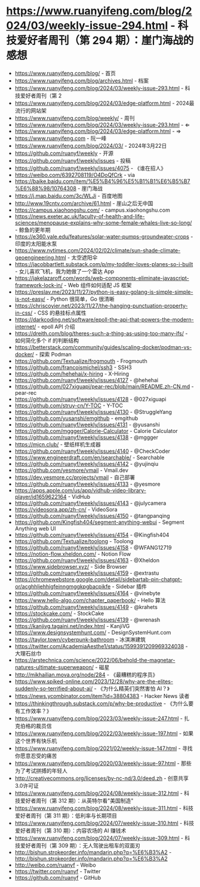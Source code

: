 # https://www.ruanyifeng.com/blog/2024/03/weekly-issue-294.html - 科技爱好者周刊（第 294 期）：崖门海战的感想

- https://www.ruanyifeng.com/blog/ - 首页
- https://www.ruanyifeng.com/blog/archives.html - 档案
- https://www.ruanyifeng.com/blog/2024/03/weekly-issue-293.html - 科技爱好者周刊（第 2
- https://www.ruanyifeng.com/blog/2024/03/edge-platform.html - 2024最流行的网站架
- https://www.ruanyifeng.com/blog/weekly/ - 周刊
- https://www.ruanyifeng.com/blog/2024/03/weekly-issue-293.html - ⇐
- https://www.ruanyifeng.com/blog/2024/03/edge-platform.html - ⇒
- https://www.ruanyifeng.com - 阮一峰
- https://www.ruanyifeng.com/blog/2024/03/ - 2024年3月22日
- https://github.com/ruanyf/weekly - 开源
- https://github.com/ruanyf/weekly/issues - 投稿
- https://github.com/ruanyf/weekly/issues/4075 - 《谁在招人》
- https://weibo.com/6392708119/O4DoQfCrk - via
- https://baike.baidu.com/item/%E5%B4%96%E5%B1%B1%E6%B5%B7%E6%88%98/10764308 - 崖门海战
- https://j.map.baidu.com/3c/WLJi - 百度地图
- http://www.19cntv.com/archive/61.html - 崖山之后无中国
- https://campus.xiaohongshu.com/ - campus.xiaohongshu.com
- https://news.exeter.ac.uk/faculty-of-health-and-life-sciences/menopause-explains-why-some-female-whales-live-so-long/ - 鲸鱼的更年期
- https://e360.yale.edu/features/solar-water-pumps-groundwater-crops - 印度的太阳能水泵
- https://www.nytimes.com/2024/02/02/climate/sun-shade-climate-geoengineering.html - 太空遮阳伞
- https://jacobbartlett.substack.com/p/my-toddler-loves-planes-so-i-built - 女儿喜欢飞机，我为她做了一个雷达 App
- https://jakelazaroff.com/words/web-components-eliminate-javascript-framework-lock-in/ - Web 组件如何适配 JS 框架
- https://preslav.me/2023/11/27/python-is-easy-golang-is-simple-simple-is-not-easy/ - Python 很简单，Go 很清晰
- https://chriscoyier.net/2023/11/27/the-hanging-punctuation-property-in-css/ - CSS 的悬挂标点属性
- https://darkcoding.net/software/epoll-the-api-that-powers-the-modern-internet/ - epoll API 介绍
- https://dreith.com/blog/theres-such-a-thing-as-using-too-many-ifs/ - 如何简化多个 if 的判断结构
- https://betterstack.com/community/guides/scaling-docker/podman-vs-docker/ - 探索 Podman
- https://github.com/Textualize/frogmouth - Frogmouth
- https://github.com/francoismichel/ssh3 - SSH3
- https://github.com/hehehai/x-hiring - X-Hiring
- https://github.com/ruanyf/weekly/issues/4127 - @hehehai
- https://github.com/027xiguapi/pear-rec/blob/main/README.zh-CN.md - pear-rec
- https://github.com/ruanyf/weekly/issues/4128 - @027xiguapi
- https://github.com/struy-cn/Y-TOC - Y-TOC
- https://github.com/ruanyf/weekly/issues/4130 - @StruggleYang
- https://github.com/yusanshi/emgithub - emgithub
- https://github.com/ruanyf/weekly/issues/4131 - @yusanshi
- https://github.com/mggger/Calorie-Calculator - Calorie Calculator
- https://github.com/ruanyf/weekly/issues/4138 - @mggger
- https://mjcn.club/ - 壁纸样机生成器
- https://github.com/ruanyf/weekly/issues/4140 - @CheckCoder
- https://www.engineerdraft.com/en/searchable/ - Searchable
- https://github.com/ruanyf/weekly/issues/4142 - @yujinqiu
- https://github.com/yesmore/vmail - Vmail.dev
- https://dev.yesmore.cc/projects/vmail - 自己部署
- https://github.com/ruanyf/weekly/issues/4133 - @yesmore
- https://apps.apple.com/us/app/vidhub-video-library-player/id1659622164 - VidHub
- https://github.com/ruanyf/weekly/issues/4143 - @julycamera
- https://videosora.app/zh-cn/ - VideoSora
- https://github.com/ruanyf/weekly/issues/4150 - @tangpanqing
- https://github.com/Kingfish404/segment-anything-webui - Segment Anything web UI
- https://github.com/ruanyf/weekly/issues/4154 - @Kingfish404
- https://github.com/Textualize/toolong - Toolong
- https://github.com/ruanyf/weekly/issues/4158 - @WFANG12719
- https://notion-flow.xheldon.com/ - Notion Flow
- https://github.com/ruanyf/weekly/issues/4163 - @Xheldon
- https://www.sidebrowser.xyz/ - Side Browser
- https://github.com/ruanyf/weekly/issues/4159 - @extrastu
- https://chromewebstore.google.com/detail/sidebartab-pin-chatgpt-or/acghhljehhigfeinngmggkpgbacpikfe - Sidebar 插件
- https://github.com/ruanyf/weekly/issues/4164 - @vinebyte
- https://www.hello-algo.com/chapter_paperbook/ - Hello 算法
- https://github.com/ruanyf/weekly/issues/4149 - @krahets
- https://stockcake.com/ - StockCake
- https://github.com/ruanyf/weekly/issues/4139 - @wrenash
- https://kanjivg.tagaini.net/index.html - KanjiVG
- https://www.designsystemhunt.com/ - DesignSystemHunt.com
- https://taylor.town/cyberpunk-bathroom - 冰淇淋建筑
- https://twitter.com/AcademiaAesthe1/status/1599391209969324038 - 大理石丝巾
- https://arstechnica.com/science/2022/06/behold-the-magnetar-natures-ultimate-superweapon/ - 磁星
- http://mikhailian.mova.org/node/284 - 《最糟糕的程序员》
- https://www.spiked-online.com/2023/12/28/why-are-the-elites-suddenly-so-terrified-about-ai/ - 《为什么精英们突然害怕 AI？》
- https://news.ycombinator.com/item?id=38804383 - Hacker News 读者
- https://thinkingthrough.substack.com/p/why-be-productive - 《为什么要有工作效率？》
- https://www.ruanyifeng.com/blog/2023/03/weekly-issue-247.html - 扎克伯格的裁员信
- https://www.ruanyifeng.com/blog/2022/03/weekly-issue-197.html - 如果这个世界有快乐机
- https://www.ruanyifeng.com/blog/2021/02/weekly-issue-147.html - 寻找你愿意忍受的痛苦
- https://www.ruanyifeng.com/blog/2020/03/weekly-issue-97.html - 那些为了考试拼搏的年轻人
- http://creativecommons.org/licenses/by-nc-nd/3.0/deed.zh - 创意共享3.0许可证
- https://www.ruanyifeng.com/blog/2024/08/weekly-issue-312.html - 科技爱好者周刊（第 312 期）：从英特尔看"美国制造"
- https://www.ruanyifeng.com/blog/2024/08/weekly-issue-311.html - 科技爱好者周刊（第 311 期）：低利率与长期项目
- https://www.ruanyifeng.com/blog/2024/07/weekly-issue-310.html - 科技爱好者周刊（第 310 期）：内容农场的 AI 赚钱术
- https://www.ruanyifeng.com/blog/2024/07/weekly-issue-309.html - 科技爱好者周刊（第 309 期）：无人驾驶出租车的双面刃
- http://bishun.strokeorder.info/mandarin.php?q=%E6%B3%A2 - http://bishun.strokeorder.info/mandarin.php?q=%E6%B3%A2
- http://weibo.com/ruanyf - Weibo
- https://twitter.com/ruanyf - Twitter
- https://github.com/ruanyf - GitHub